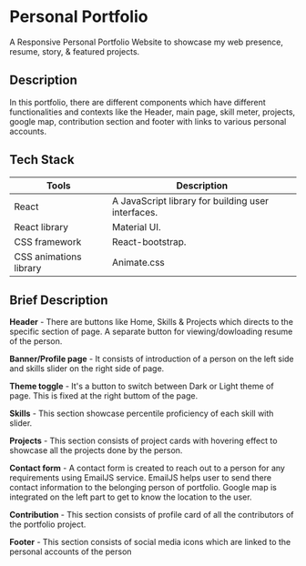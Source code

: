 # Personal Portfolio

A Responsive Personal Portfolio Website to showcase my web presence, resume, story, & featured projects.

## Description

In this portfolio, there are different components which have different functionalities and contexts like the Header, main page, skill meter, projects, google map, contribution section and footer with links to various personal accounts.

## Tech Stack

| Tools | Description |
| --- | --- |
| React | A JavaScript library for building user interfaces. |
| React library | Material UI. |
| CSS framework | React-bootstrap. |
| CSS animations library | Animate.css |

## Brief Description

**Header** - There are buttons like Home, Skills & Projects which directs to the specific section of page. A separate button for viewing/dowloading resume of the person.

**Banner/Profile page** - It consists of introduction of a person on the left side and skills slider on the right side of page.

**Theme toggle** - It's a button to switch between Dark or Light theme of page. This is fixed at the right buttom of the page.

**Skills** - This section showcase percentile proficiency of each skill with slider.

**Projects** - This section consists of project cards with hovering effect to showcase all the projects done by the person.

**Contact form** - A contact form is created to reach out to a person for any requirements using EmailJS service. EmailJS helps user to send there contact information to the belonging person of portfolio. Google map is integrated on the left part to get to know the location to the user.

**Contribution** - This section consists of profile card of all the contributors of the portfolio project.

**Footer** - This section consists of social media icons which are linked to the personal accounts of the person
